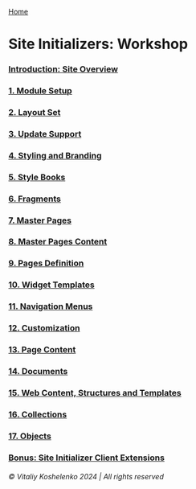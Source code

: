 [Home](../../README.md)

# Site Initializers: Workshop

### [Introduction: Site Overview](00-site-overview/README.md)

### [1. Module Setup](01-module-setup/README.md)

### [2. Layout Set](02-layout-set/README.md)

### [3. Update Support](03-update-support/README.md)

### [4. Styling and Branding](04-styling-branding/README.md)

### [5. Style Books](05-style-books/README.md)

### [6. Fragments](06-fragments/README.md)

### [7. Master Pages](07-master-pages/README.md)

### [8. Master Pages Content](08-master-pages-content/README.md)

### [9. Pages Definition](09-layouts/README.md)

### [10. Widget Templates](10-widget-templates/README.md)

### [11. Navigation Menus](11-navigation-menus/README.md)

### [12. Customization](12-customization/README.md)

### [13. Page Content](13-page-content/README.md)

### [14. Documents](14-documents/README.md)

### [15. Web Content, Structures and Templates](15-web-content/README.md)

### [16. Collections](16-collections/README.md)

### [17. Objects](17-objects/README.md)

### [Bonus: Site Initializer Client Extensions](18-site-initializer-cx/README.md)

###### © Vitaliy Koshelenko 2024 | All rights reserved